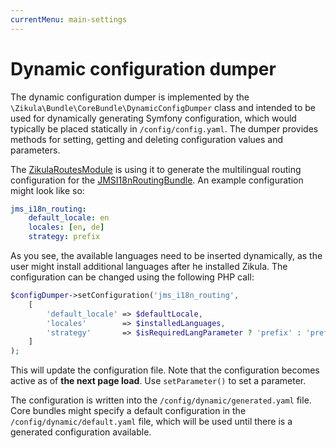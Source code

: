 ```yaml
---
currentMenu: main-settings
---
```

# Dynamic configuration dumper

The dynamic configuration dumper is implemented by the `\Zikula\Bundle\CoreBundle\DynamicConfigDumper` class
and intended to be used for dynamically generating Symfony configuration, which would typically be placed
statically in `/config/config.yaml`. The dumper provides methods for setting, getting and deleting
configuration values and parameters.

The [ZikulaRoutesModule](../../Routes/README.md) is using it to generate the multilingual routing configuration for the [JMSI18nRoutingBundle](https://jmsyst.com/bundles/JMSI18nRoutingBundle/master/configuration). An example configuration might look like so:

```yaml
jms_i18n_routing:
    default_locale: en
    locales: [en, de]
    strategy: prefix
```

As you see, the available languages need to be inserted dynamically, as the user might install additional languages
after he installed Zikula. The configuration can be changed using the following PHP call:

```php
$configDumper->setConfiguration('jms_i18n_routing',
    [
        'default_locale' => $defaultLocale,
        'locales'        => $installedLanguages,
        'strategy'       => $isRequiredLangParameter ? 'prefix' : 'prefix_except_default'
    ]
);
```

This will update the configuration file. Note that the configuration becomes active as of **the next page load**.
Use `setParameter()` to set a parameter.

The configuration is written into the `/config/dynamic/generated.yaml` file. Core bundles might specify a default
configuration in the `/config/dynamic/default.yaml` file, which will be used until there is a generated configuration
available.
